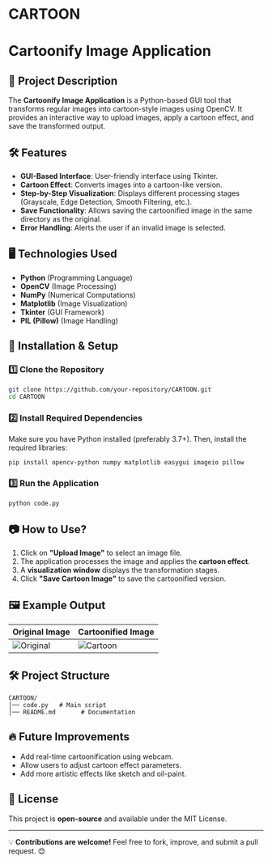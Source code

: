 # CARTOON
# Cartoonify Image Application

## 📌 Project Description
The **Cartoonify Image Application** is a Python-based GUI tool that transforms regular images into cartoon-style images using OpenCV. It provides an interactive way to upload images, apply a cartoon effect, and save the transformed output.

## 🛠 Features
- **GUI-Based Interface**: User-friendly interface using Tkinter.
- **Cartoon Effect**: Converts images into a cartoon-like version.
- **Step-by-Step Visualization**: Displays different processing stages (Grayscale, Edge Detection, Smooth Filtering, etc.).
- **Save Functionality**: Allows saving the cartoonified image in the same directory as the original.
- **Error Handling**: Alerts the user if an invalid image is selected.

## 🖥️ Technologies Used
- **Python** (Programming Language)
- **OpenCV** (Image Processing)
- **NumPy** (Numerical Computations)
- **Matplotlib** (Image Visualization)
- **Tkinter** (GUI Framework)
- **PIL (Pillow)** (Image Handling)

## 🚀 Installation & Setup
### 1️⃣ Clone the Repository
```sh
git clone https://github.com/your-repository/CARTOON.git
cd CARTOON
```

### 2️⃣ Install Required Dependencies
Make sure you have Python installed (preferably 3.7+). Then, install the required libraries:
```sh
pip install opencv-python numpy matplotlib easygui imageio pillow
```

### 3️⃣ Run the Application
```sh
python code.py
```

## 📷 How to Use?
1. Click on **"Upload Image"** to select an image file.
2. The application processes the image and applies the **cartoon effect**.
3. A **visualization window** displays the transformation stages.
4. Click **"Save Cartoon Image"** to save the cartoonified version.

## 🖼 Example Output
| Original Image | Cartoonified Image |
|---------------|------------------|
| ![Original]("C:\Users\asus\OneDrive\Desktop\post\WhatsApp_Image_2024-08-15_at_12.08.22_a2398b69-removebg-preview.png") | ![Cartoon]("C:\Users\asus\OneDrive\Desktop\post\cartoonified_Image.png") |

## 🛠️ Project Structure
```
CARTOON/
│── code.py   # Main script
│── README.md       # Documentation
```

## 🔥 Future Improvements
- Add real-time cartoonification using webcam.
- Allow users to adjust cartoon effect parameters.
- Add more artistic effects like sketch and oil-paint.

## 📜 License
This project is **open-source** and available under the MIT License.

---

💡 **Contributions are welcome!** Feel free to fork, improve, and submit a pull request. 😊

